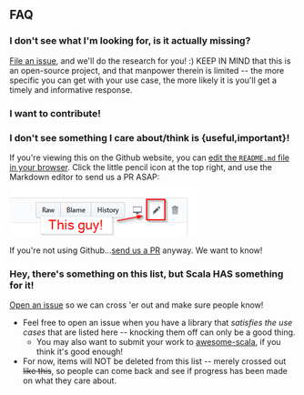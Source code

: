 ## FAQ

### I don't see what I'm looking for, is it actually missing?

[File an issue](https://github.com/awesome-scala/not-yet-awesome-scala/issues/new), and we'll do the research for you! :) KEEP IN MIND that this is an open-source project, and that manpower therein is limited -- the more specific you can get with your use case, the more likely it is you'll get a timely and informative response.

### I want to contribute!
### I don't see something I care about/think is {useful,important}!

If you're viewing this on the Github website, you can [edit the `README.md` file in your browser](https://github.com/awesome-scala/not-yet-awesome-scala/edit/master/README.md). Click the little pencil icon at the top right, and use the Markdown editor to send us a PR ASAP:

![Editing this from Github](github-edit-pencil-example.png)

If you're not using Github...[send us a PR](https://github.com/awesome-scala/not-yet-awesome-scala/pulls) anyway. We want to know!

### Hey, there's something on this list, but Scala HAS something for it!

[Open an issue](https://github.com/awesome-scala/not-yet-awesome-scala/issues/new) so we can cross 'er out and make sure people know!
* Feel free to open an issue when you have a library that *satisfies the use cases* that are listed here -- knocking them off can only be a good thing.
    * You may also want to submit your work to [awesome-scala](https://github.com/awesome-scala/awesome-scala), if you think it's good enough!
* For now, items will NOT be deleted from this list -- merely crossed out ~~like this~~, so people can come back and see if progress has been made on what they care about.

